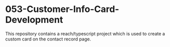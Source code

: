 # 053-Customer-Info-Card-Development
This repository contains a reach/typescript project which is used to create a custom card on the contact record page.
